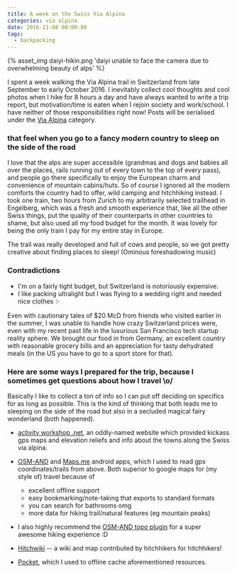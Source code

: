 ```yaml
---
title: A week on the Swiss Via Alpina
categories: via alpina
date: 2016-11-08 00:00:00
tags:
  - backpacking
---
```

{% asset_img daiyi-hikin.png 'daiyi unable to face the camera due to overwhelming beauty of alps' %}

I spent a week walking the Via Alpina trail in Switzerland from late September to early October 2016. I inevitably collect cool thoughts and cool photos when I hike for 8 hours a day and have always wanted to write a trip report, but motivation/time is eaten when I rejoin society and work/school. I have neither of those responsibilities right now! Posts will be serialised under the [Via Alpina](/blog/categories/via-alpina) category.

### that feel when you go to a fancy modern country to sleep on the side of the road

I love that the alps are super accessible (grandmas and dogs and babies all over the places, rails running out of every town to the top of every pass), and people go there specifically to enjoy the European charm and convenience of mountain cabins/huts. So of course I ignored all the modern comforts the country had to offer, wild camping and hitchhiking instead. I took one train, two hours from Zurich to my arbitrarily selected trailhead in Engelberg, which was a fresh and smooth experience that, like all the other Swiss things, put the quality of their counterparts in other countries to shame, but also used all my food budget for the month. It was lovely for being the only train I pay for my entire stay in Europe.

The trail was really developed and full of cows and people, so we got pretty creative about finding places to sleep! (Ominous foreshadowing music)
 <!-- more -->

### Contradictions

* I'm on a fairly tight budget, but Switzerland is notoriously expensive.
* I like packing ultralight but I was flying to a wedding right and needed nice clothes ✨

Even with cautionary tales of $20 McD from friends who visited earlier in the summer, I was unable to handle how crazy Switzerland prices were, even with my recent past life in the luxurious San Francisco tech startup reality sphere. We brought our food in from Germany, an excellent country with reasonable grocery bills and an appreciation for tasty dehydrated meals (in the US you have to go to a sport store for that).

### Here are some ways I prepared for the trip, because I sometimes get questions about how I travel \o/

Basically I like to collect a ton of info so I can put off deciding on specifics for as long as possible. This is the kind of thinking that both leads me to sleeping on the side of the road but also in a secluded magical fairy wonderland (both happened).

* [activity workshop .net](https://activityworkshop.net/hiking/alpinepassroute), an oddly-named website which provided kickass gps maps and elevation reliefs and info about the towns along the Swiss via alpina.

* [OSM-AND](http://osmand.net/) and [Maps.me](http://maps.me/en/) android apps, which I used to read gps coordinates/trails from above. Both superior to google maps for (my style of) travel because of
  - excellent offline support
  - easy bookmarking/note-taking that exports to standard formats
  - you can search for bathrooms omg
  - more data for hiking trail/natural features (eg mountain peaks)  


* I also highly recommend the [OSM-AND topo plugin](http://osmand.net/features?id=contour-lines-plugin) for a super awesome hiking experience :D

* [Hitchwiki](http://hitchwiki.org/) -- a wiki and map contributed by hitchhikers for hitchhikers!

* [Pocket](https://getpocket.com), which I used to offline cache aforementioned resources.
